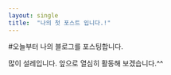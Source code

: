 ```yaml
---
layout: single
title:  "나의 첫 포스트 입니다.!"
---
```


#오늘부터 나의 블로그를 포스팅합니다.

많이 설레입니다. 앞으로 열심히 활동해 보겠습니다.^^

